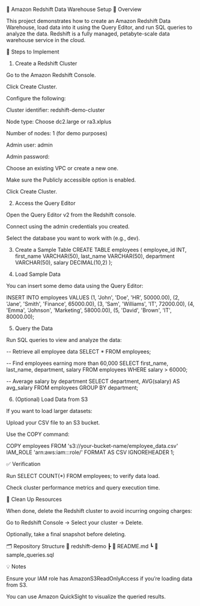 🚀 Amazon Redshift Data Warehouse Setup
📘 Overview

This project demonstrates how to create an Amazon Redshift Data Warehouse, load data into it using the Query Editor, and run SQL queries to analyze the data. Redshift is a fully managed, petabyte-scale data warehouse service in the cloud.

🧩 Steps to Implement
1. Create a Redshift Cluster

Go to the Amazon Redshift Console.

Click Create Cluster.

Configure the following:

Cluster identifier: redshift-demo-cluster

Node type: Choose dc2.large or ra3.xlplus

Number of nodes: 1 (for demo purposes)

Admin user: admin

Admin password: <your-password>

Choose an existing VPC or create a new one.

Make sure the Publicly accessible option is enabled.

Click Create Cluster.

2. Access the Query Editor

Open the Query Editor v2 from the Redshift console.

Connect using the admin credentials you created.

Select the database you want to work with (e.g., dev).

3. Create a Sample Table
CREATE TABLE employees (
    employee_id INT,
    first_name VARCHAR(50),
    last_name VARCHAR(50),
    department VARCHAR(50),
    salary DECIMAL(10,2)
);

4. Load Sample Data

You can insert some demo data using the Query Editor:

INSERT INTO employees VALUES
(1, 'John', 'Doe', 'HR', 50000.00),
(2, 'Jane', 'Smith', 'Finance', 65000.00),
(3, 'Sam', 'Williams', 'IT', 72000.00),
(4, 'Emma', 'Johnson', 'Marketing', 58000.00),
(5, 'David', 'Brown', 'IT', 80000.00);

5. Query the Data

Run SQL queries to view and analyze the data:

-- Retrieve all employee data
SELECT * FROM employees;

-- Find employees earning more than 60,000
SELECT first_name, last_name, department, salary
FROM employees
WHERE salary > 60000;

-- Average salary by department
SELECT department, AVG(salary) AS avg_salary
FROM employees
GROUP BY department;

6. (Optional) Load Data from S3

If you want to load larger datasets:

Upload your CSV file to an S3 bucket.

Use the COPY command:

COPY employees
FROM 's3://your-bucket-name/employee_data.csv'
IAM_ROLE 'arn:aws:iam::<your-account-id>:role/<your-redshift-role>'
FORMAT AS CSV
IGNOREHEADER 1;

✅ Verification

Run SELECT COUNT(*) FROM employees; to verify data load.

Check cluster performance metrics and query execution time.

🧹 Clean Up Resources

When done, delete the Redshift cluster to avoid incurring ongoing charges:

Go to Redshift Console → Select your cluster → Delete.

Optionally, take a final snapshot before deleting.

🗂️ Repository Structure
📁 redshift-demo
 ┣ 📜 README.md
 ┗ 📜 sample_queries.sql

💡 Notes

Ensure your IAM role has AmazonS3ReadOnlyAccess if you’re loading data from S3.

You can use Amazon QuickSight to visualize the queried results.
